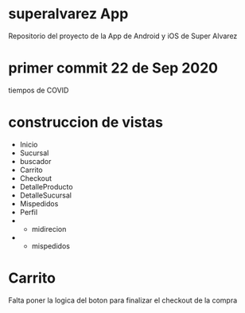 # superalvarez App
Repositorio del proyecto de la App de Android y iOS  de Super Alvarez


# primer commit 22 de Sep 2020 
tiempos de COVID 


# construccion de vistas
- Inicio
- Sucursal
- buscador
- Carrito
- Checkout
- DetalleProducto
- DetalleSucursal
- Mispedidos
- Perfil
- - midirecion
- - mispedidos 


# Carrito

Falta poner la logica del  boton para finalizar el checkout de la compra 